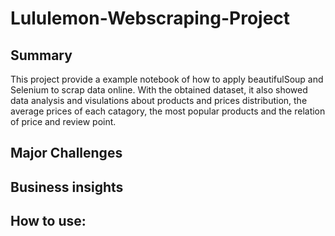 # Lululemon-Webscraping-Project
## Summary
This project provide a example notebook of how to apply beautifulSoup and Selenium to scrap data online. With the obtained dataset, it also showed data analysis and visulations about products and prices distribution, the average prices of each catagory, the most popular products and the relation of price and review point.

## Major Challenges

## Business insights

## How to use:
